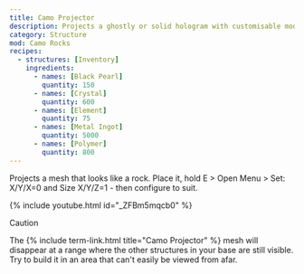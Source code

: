 ```yaml
---
title: Camo Projector
description: Projects a ghostly or solid hologram with customisable model and texture.
category: Structure
mod: Camo Rocks
recipes:
  - structures: [Inventory]
    ingredients:
      - names: [Black Pearl]
        quantity: 150
      - names: [Crystal]
        quantity: 600
      - names: [Element]
        quantity: 75
      - names: [Metal Ingot]
        quantity: 5000
      - names: [Polymer]
        quantity: 800
---
```


Projects a mesh that looks like a rock. Place it, hold E > Open Menu > Set: X/Y/X=0 and Size X/Y/Z=1 - then configure to suit.

{% include youtube.html id="_ZFBm5mqcb0" %}

<div class="markdown-alert markdown-alert-caution">
<p class="markdown-alert-title">Caution</p>
<p>The {% include term-link.html title="Camo Projector" %} mesh will disappear at a range where the other structures in your base are still visible. Try to build it in an area that can't easily be viewed from afar.</p>
</div>
